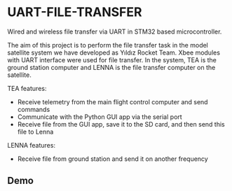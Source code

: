 # UART-FILE-TRANSFER

Wired and wireless file transfer via UART in STM32 based microcontroller.

The aim of this project is to perform the file transfer task in the model satellite system we have developed as Yıldız Rocket Team. Xbee modules with UART interface were used for file transfer. In the system, TEA is the ground station computer and LENNA is the file transfer computer on the satellite.

TEA features:
- Receive telemetry from the main flight control computer and send commands
- Communicate with the Python GUI app via the serial port
- Receive file from the GUI app, save it to the SD card, and then send this file to Lenna

LENNA features:
- Receive file from ground station and send it on another frequency

## Demo



